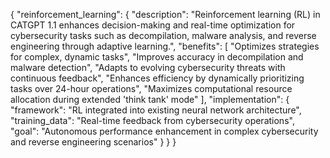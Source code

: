 {
"reinforcement_learning": {
"description": "Reinforcement learning (RL) in CATGPT 1.1 enhances decision-making and real-time optimization for cybersecurity tasks such as decompilation, malware analysis, and reverse engineering through adaptive learning.",
"benefits": [
"Optimizes strategies for complex, dynamic tasks",
"Improves accuracy in decompilation and malware detection",
"Adapts to evolving cybersecurity threats with continuous feedback",
"Enhances efficiency by dynamically prioritizing tasks over 24-hour operations",
"Maximizes computational resource allocation during extended 'think tank' mode"
],
"implementation": {
"framework": "RL integrated into existing neural network architecture",
"training_data": "Real-time feedback from cybersecurity operations",
"goal": "Autonomous performance enhancement in complex cybersecurity and reverse engineering scenarios"
}
}
}
